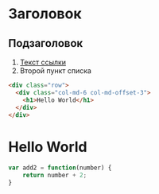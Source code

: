 # Заголовок

## Подзаголовок

1. [Текст ссылки](цель_ссылки)
1. Второй пункт списка

```html
<div class="row">
  <div class="col-md-6 col-md-offset-3">
    <h1>Hello World</h1>
  </div>
</div>
```
<div class="row">
  <div class="col-md-6 col-md-offset-3">
    <h1>Hello World</h1>
  </div>
</div>


```js
var add2 = function(number) {
	return number + 2;
}
```
